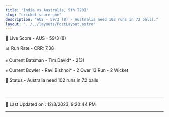 ```yaml
---
title: "India vs Australia, 5th T20I"
slug: "cricket-score-one"
description: "AUS - 59/3 (8) - Australia need 102 runs in 72 balls."
layout: "../../layouts/PostLayout.astro"
---
```


🔴 Live Score - AUS - 59/3 (8)  

📊 Run Rate - CRR: 7.38  

✊ Current Batsman - Tim David* - 2(3)  

✊ Current Bowler - Ravi Bishnoi* - 2 Over 13 Run - 2 Wicket  

📑 Status - Australia need 102 runs in 72 balls

<br />

***

📝 Last Updated on : 12/3/2023, 9:20:44 PM

***


